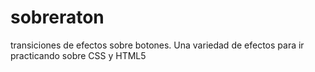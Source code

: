 # sobreraton
transiciones de efectos sobre botones.
Una variedad de efectos para ir practicando sobre CSS y HTML5

